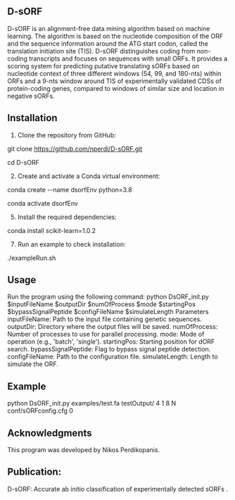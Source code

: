 D-sORF
---------------
D-sORF is an alignment-free data mining algorithm based on machine learning. The algorithm is based on the nucleotide composition of the ORF and the sequence information around the ATG start codon, called the translation initiation site (TIS). D-sORF distinguishes coding from non-coding transcripts and focuses on sequences with small ORFs. It provides a scoring system for predicting putative translating sORFs based on nucleotide context of three different windows (54, 99, and 180-nts) within ORFs and a 9-nts window around TIS of experimentally validated CDSs of protein-coding genes, compared to windows of similar size and location in negative sORFs.


Installation
---------------
1. Clone the repository from GitHub:
   
git clone https://github.com/nperdi/D-sORF.git

cd D-sORF

2. Create and activate a Conda virtual environment:

conda create --name dsorfEnv python=3.8

conda activate dsorfEnv

5. Install the required dependencies:
   
conda install scikit-learn=1.0.2

7. Run an example to check installation:
   
./exampleRun.sh

Usage
---------------
Run the program using the following command:
python DsORF_init.py $inputFileName $outputDir $numOfProcess $mode $startingPos $bypassSignalPeptide $configFileName $simulateLength
Parameters
inputFileName: Path to the input file containing genetic sequences.
outputDir: Directory where the output files will be saved.
numOfProcess: Number of processes to use for parallel processing.
mode: Mode of operation (e.g., 'batch', 'single').
startingPos: Starting position for dORF search.
bypassSignalPeptide: Flag to bypass signal peptide detection.
configFileName: Path to the configuration file.
simulateLength: Length to simulate the ORF.

Example
---------------
python DsORF_init.py examples/test.fa testOutput/ 4 1 8 N conf/sORFconfig.cfg  0

Acknowledgments
---------------
This program was developed by Nikos Perdikopanis.

Publication:
---------------
D-sORF: Accurate ab initio classification of experimentally detected sORFs .



